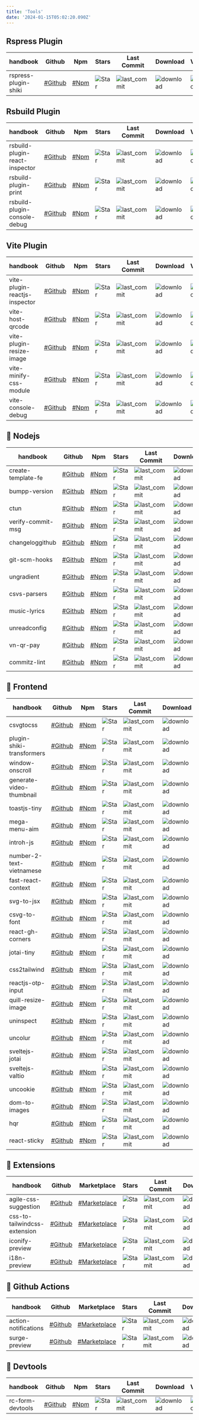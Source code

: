 ```yaml
---
title: 'Tools'
date: '2024-01-15T05:02:20.090Z'
---
```



## Rspress Plugin

| handbook | Github | Npm | Stars | Last Commit | Download | Version |
  --- | --- | --- | --- | --- | --- | ---
| rspress-plugin-shiki | [#Github](https://github.com/hunghg255/rspress-plugin-shiki) | [#Npm](https://www.npmjs.com/package/rspress-plugin-shiki) | ![Star](https://img.shields.io/github/stars/hunghg255/rspress-plugin-shiki?style=flat) | ![last_commit](https://img.shields.io/github/last-commit/hunghg255/rspress-plugin-shiki?style=flat&label=last) | ![download](https://badgen.net/npm/dm/rspress-plugin-shiki?label=npm&color=dd4e4c) | ![version](https://img.shields.io/npm/v/rspress-plugin-shiki.svg?label=&logo=npm) |

## Rsbuild Plugin

| handbook | Github | Npm | Stars | Last Commit | Download | Version |
  --- | --- | --- | --- | --- | --- | ---
| rsbuild-plugin-react-inspector | [#Github](https://github.com/hunghg255/rsbuild-plugin-react-inspector) | [#Npm](https://www.npmjs.com/package/rsbuild-plugin-react-inspector) | ![Star](https://img.shields.io/github/stars/hunghg255/rsbuild-plugin-react-inspector?style=flat) | ![last_commit](https://img.shields.io/github/last-commit/hunghg255/rsbuild-plugin-react-inspector?style=flat&label=last) | ![download](https://badgen.net/npm/dm/rsbuild-plugin-react-inspector?label=npm&color=dd4e4c) | ![version](https://img.shields.io/npm/v/rsbuild-plugin-react-inspector.svg?label=&logo=npm) |
| rsbuild-plugin-print | [#Github](https://github.com/hunghg255/rsbuild-plugin-print) | [#Npm](https://www.npmjs.com/package/rsbuild-plugin-print) | ![Star](https://img.shields.io/github/stars/hunghg255/rsbuild-plugin-print?style=flat) | ![last_commit](https://img.shields.io/github/last-commit/hunghg255/rsbuild-plugin-print?style=flat&label=last) | ![download](https://badgen.net/npm/dm/rsbuild-plugin-print?label=npm&color=dd4e4c) | ![version](https://img.shields.io/npm/v/rsbuild-plugin-print.svg?label=&logo=npm) |
| rsbuild-plugin-console-debug | [#Github](https://github.com/hunghg255/rsbuild-plugin-console-debug) | [#Npm](https://www.npmjs.com/package/rsbuild-plugin-console-debug) | ![Star](https://img.shields.io/github/stars/hunghg255/rsbuild-plugin-console-debug?style=flat) | ![last_commit](https://img.shields.io/github/last-commit/hunghg255/rsbuild-plugin-console-debug?style=flat&label=last) | ![download](https://badgen.net/npm/dm/rsbuild-plugin-console-debug?label=npm&color=dd4e4c) | ![version](https://img.shields.io/npm/v/rsbuild-plugin-console-debug.svg?label=&logo=npm) |

## Vite Plugin

| handbook | Github | Npm | Stars | Last Commit | Download | Version |
  --- | --- | --- | --- | --- | --- | ---
| vite-plugin-reactjs-inspector | [#Github](https://github.com/hunghg255/vite-plugin-reactjs-inspector) | [#Npm](https://www.npmjs.com/package/vite-plugin-reactjs-inspector) | ![Star](https://img.shields.io/github/stars/hunghg255/vite-plugin-reactjs-inspector?style=flat) | ![last_commit](https://img.shields.io/github/last-commit/hunghg255/vite-plugin-reactjs-inspector?style=flat&label=last) | ![download](https://badgen.net/npm/dm/vite-plugin-reactjs-inspector?label=npm&color=dd4e4c) | ![version](https://img.shields.io/npm/v/vite-plugin-reactjs-inspector.svg?label=&logo=npm) |
| vite-host-qrcode | [#Github](https://github.com/hunghg255/vite-host-qrcode) | [#Npm](https://www.npmjs.com/package/vite-host-qrcode) | ![Star](https://img.shields.io/github/stars/hunghg255/vite-host-qrcode?style=flat) | ![last_commit](https://img.shields.io/github/last-commit/hunghg255/vite-host-qrcode?style=flat&label=last) | ![download](https://badgen.net/npm/dm/vite-host-qrcode?label=npm&color=dd4e4c) | ![version](https://img.shields.io/npm/v/vite-host-qrcode.svg?label=&logo=npm) |
| vite-plugin-resize-image | [#Github](https://github.com/hunghg255/vite-plugin-resize-image) | [#Npm](https://www.npmjs.com/package/vite-plugin-resize-image) | ![Star](https://img.shields.io/github/stars/hunghg255/vite-plugin-resize-image?style=flat) | ![last_commit](https://img.shields.io/github/last-commit/hunghg255/vite-plugin-resize-image?style=flat&label=last) | ![download](https://badgen.net/npm/dm/vite-plugin-resize-image?label=npm&color=dd4e4c) | ![version](https://img.shields.io/npm/v/vite-plugin-resize-image.svg?label=&logo=npm) |
| vite-minify-css-module | [#Github](https://github.com/hunghg255/vite-minify-css-module) | [#Npm](https://www.npmjs.com/package/vite-minify-css-module) | ![Star](https://img.shields.io/github/stars/hunghg255/vite-minify-css-module?style=flat) | ![last_commit](https://img.shields.io/github/last-commit/hunghg255/vite-minify-css-module?style=flat&label=last) | ![download](https://badgen.net/npm/dm/vite-minify-css-module?label=npm&color=dd4e4c) | ![version](https://img.shields.io/npm/v/vite-minify-css-module.svg?label=&logo=npm) |
| vite-console-debug | [#Github](https://github.com/hunghg255/vite-console-debug) | [#Npm](https://www.npmjs.com/package/vite-console-debug) | ![Star](https://img.shields.io/github/stars/hunghg255/vite-console-debug?style=flat) | ![last_commit](https://img.shields.io/github/last-commit/hunghg255/vite-console-debug?style=flat&label=last) | ![download](https://badgen.net/npm/dm/vite-console-debug?label=npm&color=dd4e4c) | ![version](https://img.shields.io/npm/v/vite-console-debug.svg?label=&logo=npm) |

## 💼 Nodejs

| handbook | Github | Npm | Stars | Last Commit | Download | Version |
  --- | --- | --- | --- | --- | --- | ---
| create-template-fe | [#Github](https://github.com/hunghg255/create-template-fe) | [#Npm](https://www.npmjs.com/package/create-template-fe) | ![Star](https://img.shields.io/github/stars/hunghg255/create-template-fe?style=flat) | ![last_commit](https://img.shields.io/github/last-commit/hunghg255/create-template-fe?style=flat&label=last) | ![download](https://badgen.net/npm/dm/create-template-fe?label=npm&color=dd4e4c) | ![version](https://img.shields.io/npm/v/create-template-fe.svg?label=&logo=npm) |
| bumpp-version | [#Github](https://github.com/hunghg255/bumpp-version) | [#Npm](https://www.npmjs.com/package/bumpp-version) | ![Star](https://img.shields.io/github/stars/hunghg255/bumpp-version?style=flat) | ![last_commit](https://img.shields.io/github/last-commit/hunghg255/bumpp-version?style=flat&label=last) | ![download](https://badgen.net/npm/dm/bumpp-version?label=npm&color=dd4e4c) | ![version](https://img.shields.io/npm/v/bumpp-version.svg?label=&logo=npm) |
| ctun | [#Github](https://github.com/hunghg255/ctun) | [#Npm](https://www.npmjs.com/package/ctun) | ![Star](https://img.shields.io/github/stars/hunghg255/ctun?style=flat) | ![last_commit](https://img.shields.io/github/last-commit/hunghg255/ctun?style=flat&label=last) | ![download](https://badgen.net/npm/dm/ctun?label=npm&color=dd4e4c) | ![version](https://img.shields.io/npm/v/ctun.svg?label=&logo=npm) |
| verify-commit-msg | [#Github](https://github.com/hunghg255/verify-commit-msg) | [#Npm](https://www.npmjs.com/package/verify-commit-msg) | ![Star](https://img.shields.io/github/stars/hunghg255/verify-commit-msg?style=flat) | ![last_commit](https://img.shields.io/github/last-commit/hunghg255/verify-commit-msg?style=flat&label=last) | ![download](https://badgen.net/npm/dm/verify-commit-msg?label=npm&color=dd4e4c) | ![version](https://img.shields.io/npm/v/verify-commit-msg.svg?label=&logo=npm) |
| changeloggithub | [#Github](https://github.com/hunghg255/changeloggithub) | [#Npm](https://www.npmjs.com/package/changeloggithub) | ![Star](https://img.shields.io/github/stars/hunghg255/changeloggithub?style=flat) | ![last_commit](https://img.shields.io/github/last-commit/hunghg255/changeloggithub?style=flat&label=last) | ![download](https://badgen.net/npm/dm/changeloggithub?label=npm&color=dd4e4c) | ![version](https://img.shields.io/npm/v/changeloggithub.svg?label=&logo=npm) |
| git-scm-hooks | [#Github](https://github.com/hunghg255/git-scm-hooks) | [#Npm](https://www.npmjs.com/package/git-scm-hooks) | ![Star](https://img.shields.io/github/stars/hunghg255/git-scm-hooks?style=flat) | ![last_commit](https://img.shields.io/github/last-commit/hunghg255/git-scm-hooks?style=flat&label=last) | ![download](https://badgen.net/npm/dm/git-scm-hooks?label=npm&color=dd4e4c) | ![version](https://img.shields.io/npm/v/git-scm-hooks.svg?label=&logo=npm) |
| ungradient | [#Github](https://github.com/hunghg255/ungradient) | [#Npm](https://www.npmjs.com/package/ungradient) | ![Star](https://img.shields.io/github/stars/hunghg255/ungradient?style=flat) | ![last_commit](https://img.shields.io/github/last-commit/hunghg255/ungradient?style=flat&label=last) | ![download](https://badgen.net/npm/dm/ungradient?label=npm&color=dd4e4c) | ![version](https://img.shields.io/npm/v/ungradient.svg?label=&logo=npm) |
| csvs-parsers | [#Github](https://github.com/hunghg255/csvs-parsers) | [#Npm](https://www.npmjs.com/package/csvs-parsers) | ![Star](https://img.shields.io/github/stars/hunghg255/csvs-parsers?style=flat) | ![last_commit](https://img.shields.io/github/last-commit/hunghg255/csvs-parsers?style=flat&label=last) | ![download](https://badgen.net/npm/dm/csvs-parsers?label=npm&color=dd4e4c) | ![version](https://img.shields.io/npm/v/csvs-parsers.svg?label=&logo=npm) |
| music-lyrics | [#Github](https://github.com/hunghg255/music-lyrics) | [#Npm](https://www.npmjs.com/package/@hunghg255/music-lyrics) | ![Star](https://img.shields.io/github/stars/hunghg255/music-lyrics?style=flat) | ![last_commit](https://img.shields.io/github/last-commit/hunghg255/music-lyrics?style=flat&label=last) | ![download](https://badgen.net/npm/dm/@hunghg255/music-lyrics?label=npm&color=dd4e4c) | ![version](https://img.shields.io/npm/v/@hunghg255/music-lyrics.svg?label=&logo=npm) |
| unreadconfig | [#Github](https://github.com/hunghg255/unreadconfig) | [#Npm](https://www.npmjs.com/package/unreadconfig) | ![Star](https://img.shields.io/github/stars/hunghg255/unreadconfig?style=flat) | ![last_commit](https://img.shields.io/github/last-commit/hunghg255/unreadconfig?style=flat&label=last) | ![download](https://badgen.net/npm/dm/unreadconfig?label=npm&color=dd4e4c) | ![version](https://img.shields.io/npm/v/unreadconfig.svg?label=&logo=npm) |
| vn-qr-pay | [#Github](https://github.com/hunghg255/vn-qr-pay) | [#Npm](https://www.npmjs.com/package/vn-qr-pay) | ![Star](https://img.shields.io/github/stars/hunghg255/vn-qr-pay?style=flat) | ![last_commit](https://img.shields.io/github/last-commit/hunghg255/vn-qr-pay?style=flat&label=last) | ![download](https://badgen.net/npm/dm/vn-qr-pay?label=npm&color=dd4e4c) | ![version](https://img.shields.io/npm/v/vn-qr-pay.svg?label=&logo=npm) |
| commitz-lint | [#Github](https://github.com/hunghg255/commitz-lint) | [#Npm](https://www.npmjs.com/package/commitz-lint) | ![Star](https://img.shields.io/github/stars/hunghg255/commitz-lint?style=flat) | ![last_commit](https://img.shields.io/github/last-commit/hunghg255/commitz-lint?style=flat&label=last) | ![download](https://badgen.net/npm/dm/commitz-lint?label=npm&color=dd4e4c) | ![version](https://img.shields.io/npm/v/commitz-lint.svg?label=&logo=npm) |

## 💼 Frontend

| handbook | Github | Npm | Stars | Last Commit | Download | Version |
  --- | --- | --- | --- | --- | --- | ---
| csvgtocss | [#Github](https://github.com/hunghg255/csvgtocss) | [#Npm](https://www.npmjs.com/package/csvgtocss) | ![Star](https://img.shields.io/github/stars/hunghg255/csvgtocss?style=flat) | ![last_commit](https://img.shields.io/github/last-commit/hunghg255/csvgtocss?style=flat&label=last) | ![download](https://badgen.net/npm/dm/csvgtocss?label=npm&color=dd4e4c) | ![version](https://img.shields.io/npm/v/csvgtocss.svg?label=&logo=npm) |
| plugin-shiki-transformers | [#Github](https://github.com/hunghg255/plugin-shiki-transformers) | [#Npm](https://www.npmjs.com/package/plugin-shiki-transformers) | ![Star](https://img.shields.io/github/stars/hunghg255/plugin-shiki-transformers?style=flat) | ![last_commit](https://img.shields.io/github/last-commit/hunghg255/plugin-shiki-transformers?style=flat&label=last) | ![download](https://badgen.net/npm/dm/plugin-shiki-transformers?label=npm&color=dd4e4c) | ![version](https://img.shields.io/npm/v/plugin-shiki-transformers.svg?label=&logo=npm) |
| window-onscroll | [#Github](https://github.com/hunghg255/window-onscroll) | [#Npm](https://www.npmjs.com/package/window-onscroll) | ![Star](https://img.shields.io/github/stars/hunghg255/window-onscroll?style=flat) | ![last_commit](https://img.shields.io/github/last-commit/hunghg255/window-onscroll?style=flat&label=last) | ![download](https://badgen.net/npm/dm/window-onscroll?label=npm&color=dd4e4c) | ![version](https://img.shields.io/npm/v/window-onscroll.svg?label=&logo=npm) |
| generate-video-thumbnail | [#Github](https://github.com/hunghg255/generate-video-thumbnail) | [#Npm](https://www.npmjs.com/package/generate-video-thumbnail) | ![Star](https://img.shields.io/github/stars/hunghg255/generate-video-thumbnail?style=flat) | ![last_commit](https://img.shields.io/github/last-commit/hunghg255/generate-video-thumbnail?style=flat&label=last) | ![download](https://badgen.net/npm/dm/generate-video-thumbnail?label=npm&color=dd4e4c) | ![version](https://img.shields.io/npm/v/generate-video-thumbnail.svg?label=&logo=npm) |
| toastjs-tiny | [#Github](https://github.com/hunghg255/toast) | [#Npm](https://www.npmjs.com/package/toastjs-tiny) | ![Star](https://img.shields.io/github/stars/hunghg255/toast?style=flat) | ![last_commit](https://img.shields.io/github/last-commit/hunghg255/toast?style=flat&label=last) | ![download](https://badgen.net/npm/dm/toastjs-tiny?label=npm&color=dd4e4c) | ![version](https://img.shields.io/npm/v/toastjs-tiny.svg?label=&logo=npm) |
| mega-menu-aim | [#Github](https://github.com/hunghg255/menu-mega-aim) | [#Npm](https://www.npmjs.com/package/mega-menu-aim) | ![Star](https://img.shields.io/github/stars/hunghg255/menu-mega-aim?style=flat) | ![last_commit](https://img.shields.io/github/last-commit/hunghg255/menu-mega-aim?style=flat&label=last) | ![download](https://badgen.net/npm/dm/mega-menu-aim?label=npm&color=dd4e4c) | ![version](https://img.shields.io/npm/v/mega-menu-aim.svg?label=&logo=npm) |
| introh-js | [#Github](https://github.com/hunghg255/intro-js) | [#Npm](https://www.npmjs.com/package/introh-js) | ![Star](https://img.shields.io/github/stars/hunghg255/intro-js?style=flat) | ![last_commit](https://img.shields.io/github/last-commit/hunghg255/intro-js?style=flat&label=last) | ![download](https://badgen.net/npm/dm/introh-js?label=npm&color=dd4e4c) | ![version](https://img.shields.io/npm/v/introh-js.svg?label=&logo=npm) |
| number-2-text-vietnamese | [#Github](https://github.com/hunghg255/number-2-text-vietnamese) | [#Npm](https://www.npmjs.com/package/number-2-text-vietnamese) | ![Star](https://img.shields.io/github/stars/hunghg255/number-2-text-vietnamese?style=flat) | ![last_commit](https://img.shields.io/github/last-commit/hunghg255/number-2-text-vietnamese?style=flat&label=last) | ![download](https://badgen.net/npm/dm/number-2-text-vietnamese?label=npm&color=dd4e4c) | ![version](https://img.shields.io/npm/v/number-2-text-vietnamese.svg?label=&logo=npm) |
| fast-react-context | [#Github](https://github.com/hunghg255/fast-react-context) | [#Npm](https://www.npmjs.com/package/fast-react-context) | ![Star](https://img.shields.io/github/stars/hunghg255/fast-react-context?style=flat) | ![last_commit](https://img.shields.io/github/last-commit/hunghg255/fast-react-context?style=flat&label=last) | ![download](https://badgen.net/npm/dm/fast-react-context?label=npm&color=dd4e4c) | ![version](https://img.shields.io/npm/v/fast-react-context.svg?label=&logo=npm) |
| svg-to-jsx | [#Github](https://github.com/hunghg255/svg-to-jsx) | [#Npm](https://www.npmjs.com/package/agile-svg2jsx) | ![Star](https://img.shields.io/github/stars/hunghg255/svg-to-jsx?style=flat) | ![last_commit](https://img.shields.io/github/last-commit/hunghg255/svg-to-jsx?style=flat&label=last) | ![download](https://badgen.net/npm/dm/agile-svg2jsx?label=npm&color=dd4e4c) | ![version](https://img.shields.io/npm/v/agile-svg2jsx.svg?label=&logo=npm) |
| csvg-to-font | [#Github](https://github.com/hunghg255/svg-to-font) | [#Npm](https://www.npmjs.com/package/csvg-to-font) | ![Star](https://img.shields.io/github/stars/hunghg255/svg-to-font?style=flat) | ![last_commit](https://img.shields.io/github/last-commit/hunghg255/svg-to-font?style=flat&label=last) | ![download](https://badgen.net/npm/dm/csvg-to-font?label=npm&color=dd4e4c) | ![version](https://img.shields.io/npm/v/csvg-to-font.svg?label=&logo=npm) |
| react-gh-corners | [#Github](https://github.com/hunghg255/react-github-corners) | [#Npm](https://www.npmjs.com/package/react-gh-corners) | ![Star](https://img.shields.io/github/stars/hunghg255/react-github-corners?style=flat) | ![last_commit](https://img.shields.io/github/last-commit/hunghg255/react-github-corners?style=flat&label=last) | ![download](https://badgen.net/npm/dm/react-gh-corners?label=npm&color=dd4e4c) | ![version](https://img.shields.io/npm/v/react-gh-corners.svg?label=&logo=npm) |
| jotai-tiny | [#Github](https://github.com/hunghg255/jotai-tiny) | [#Npm](https://www.npmjs.com/package/jotai-tiny) | ![Star](https://img.shields.io/github/stars/hunghg255/jotai-tiny?style=flat) | ![last_commit](https://img.shields.io/github/last-commit/hunghg255/jotai-tiny?style=flat&label=last) | ![download](https://badgen.net/npm/dm/jotai-tiny?label=npm&color=dd4e4c) | ![version](https://img.shields.io/npm/v/jotai-tiny.svg?label=&logo=npm) |
| css2tailwind | [#Github](https://github.com/hunghg255/css2tailwind) | [#Npm](https://www.npmjs.com/package/css2tailwind) | ![Star](https://img.shields.io/github/stars/hunghg255/css2tailwind?style=flat) | ![last_commit](https://img.shields.io/github/last-commit/hunghg255/css2tailwind?style=flat&label=last) | ![download](https://badgen.net/npm/dm/css2tailwind?label=npm&color=dd4e4c) | ![version](https://img.shields.io/npm/v/css2tailwind.svg?label=&logo=npm) |
| reactjs-otp-input | [#Github](https://github.com/hunghg255/reactjs-otp-input) | [#Npm](https://www.npmjs.com/package/reactjs-otp-input) | ![Star](https://img.shields.io/github/stars/hunghg255/reactjs-otp-input?style=flat) | ![last_commit](https://img.shields.io/github/last-commit/hunghg255/reactjs-otp-input?style=flat&label=last) | ![download](https://badgen.net/npm/dm/reactjs-otp-input?label=npm&color=dd4e4c) | ![version](https://img.shields.io/npm/v/reactjs-otp-input.svg?label=&logo=npm) |
| quill-resize-image | [#Github](https://github.com/hunghg255/quill-resize-image) | [#Npm](https://www.npmjs.com/package/quill-resize-image) | ![Star](https://img.shields.io/github/stars/hunghg255/quill-resize-image?style=flat) | ![last_commit](https://img.shields.io/github/last-commit/hunghg255/quill-resize-image?style=flat&label=last) | ![download](https://badgen.net/npm/dm/quill-resize-image?label=npm&color=dd4e4c) | ![version](https://img.shields.io/npm/v/quill-resize-image.svg?label=&logo=npm) |
| uninspect | [#Github](https://github.com/hunghg255/uninspect) | [#Npm](https://www.npmjs.com/package/uninspect) | ![Star](https://img.shields.io/github/stars/hunghg255/uninspect?style=flat) | ![last_commit](https://img.shields.io/github/last-commit/hunghg255/uninspect?style=flat&label=last) | ![download](https://badgen.net/npm/dm/uninspect?label=npm&color=dd4e4c) | ![version](https://img.shields.io/npm/v/uninspect.svg?label=&logo=npm) |
| uncolur | [#Github](https://github.com/hunghg255/uncolur) | [#Npm](https://www.npmjs.com/package/uncolur) | ![Star](https://img.shields.io/github/stars/hunghg255/uncolur?style=flat) | ![last_commit](https://img.shields.io/github/last-commit/hunghg255/uncolur?style=flat&label=last) | ![download](https://badgen.net/npm/dm/uncolur?label=npm&color=dd4e4c) | ![version](https://img.shields.io/npm/v/uncolur.svg?label=&logo=npm) |
| sveltejs-jotai | [#Github](https://github.com/hunghg255/sveltejs-jotai) | [#Npm](https://www.npmjs.com/package/sveltejs-jotai) | ![Star](https://img.shields.io/github/stars/hunghg255/sveltejs-jotai?style=flat) | ![last_commit](https://img.shields.io/github/last-commit/hunghg255/sveltejs-jotai?style=flat&label=last) | ![download](https://badgen.net/npm/dm/sveltejs-jotai?label=npm&color=dd4e4c) | ![version](https://img.shields.io/npm/v/sveltejs-jotai.svg?label=&logo=npm) |
| sveltejs-valtio | [#Github](https://github.com/hunghg255/sveltejs-valtio) | [#Npm](https://www.npmjs.com/package/sveltejs-valtio) | ![Star](https://img.shields.io/github/stars/hunghg255/sveltejs-valtio?style=flat) | ![last_commit](https://img.shields.io/github/last-commit/hunghg255/sveltejs-valtio?style=flat&label=last) | ![download](https://badgen.net/npm/dm/sveltejs-valtio?label=npm&color=dd4e4c) | ![version](https://img.shields.io/npm/v/sveltejs-valtio.svg?label=&logo=npm) |
| uncookie | [#Github](https://github.com/hunghg255/uncookie) | [#Npm](https://www.npmjs.com/package/uncookie) | ![Star](https://img.shields.io/github/stars/hunghg255/uncookie?style=flat) | ![last_commit](https://img.shields.io/github/last-commit/hunghg255/uncookie?style=flat&label=last) | ![download](https://badgen.net/npm/dm/uncookie?label=npm&color=dd4e4c) | ![version](https://img.shields.io/npm/v/uncookie.svg?label=&logo=npm) |
| dom-to-images | [#Github](https://github.com/hunghg255/dom-to-images) | [#Npm](https://www.npmjs.com/package/dom-to-images) | ![Star](https://img.shields.io/github/stars/hunghg255/dom-to-images?style=flat) | ![last_commit](https://img.shields.io/github/last-commit/hunghg255/dom-to-images?style=flat&label=last) | ![download](https://badgen.net/npm/dm/dom-to-images?label=npm&color=dd4e4c) | ![version](https://img.shields.io/npm/v/dom-to-images.svg?label=&logo=npm) |
| hqr | [#Github](https://github.com/hunghg255/hqr) | [#Npm](https://www.npmjs.com/package/hqr) | ![Star](https://img.shields.io/github/stars/hunghg255/hqr?style=flat) | ![last_commit](https://img.shields.io/github/last-commit/hunghg255/hqr?style=flat&label=last) | ![download](https://badgen.net/npm/dm/hqr?label=npm&color=dd4e4c) | ![version](https://img.shields.io/npm/v/hqr.svg?label=&logo=npm) |
| react-sticky | [#Github](https://github.com/hunghg255/reactjs-s4y) | [#Npm](https://www.npmjs.com/package/reactjs-s4y) | ![Star](https://img.shields.io/github/stars/hunghg255/reactjs-s4y?style=flat) | ![last_commit](https://img.shields.io/github/last-commit/hunghg255/reactjs-s4y?style=flat&label=last) | ![download](https://badgen.net/npm/dm/reactjs-s4y?label=npm&color=dd4e4c) | ![version](https://img.shields.io/npm/v/reactjs-s4y.svg?label=&logo=npm) |

## 💼 Extensions

| handbook | Github | Marketplace | Stars | Last Commit | Download | Version |
  --- | --- | --- | --- | --- | --- | ---
| agile-css-suggestion | [#Github](https://github.com/hunghg255/agile-css-suggestion) | [#Marketplace](https://marketplace.visualstudio.com/items?itemName=AgileCssSuggestion.agile-css-suggestion) | ![Star](https://img.shields.io/github/stars/hunghg255/agile-css-suggestion?style=flat) | ![last_commit](https://img.shields.io/github/last-commit/hunghg255/agile-css-suggestion?style=flat&label=last) | ![download](https://badgen.net/npm/dm/agile-css-suggestion?label=npm&color=dd4e4c) | ![version](https://img.shields.io/github/v/tag/hunghg255/agile-css-suggestion?style=flat&label=&labelColor=555&logo=github) |
| css-to-tailwindcss-extension | [#Github](https://github.com/hunghg255/css-to-tailwindcss-extension) | [#Marketplace](https://marketplace.visualstudio.com/items?itemName=hunghg255.css-2-tailwindcss) | ![Star](https://img.shields.io/github/stars/hunghg255/css-to-tailwindcss-extension?style=flat) | ![last_commit](https://img.shields.io/github/last-commit/hunghg255/css-to-tailwindcss-extension?style=flat&label=last) | ![download](https://badgen.net/npm/dm/css-to-tailwindcss-extension?label=npm&color=dd4e4c) | ![version](https://img.shields.io/github/v/tag/hunghg255/css-to-tailwindcss-extension?style=flat&label=&labelColor=555&logo=github) |
| iconify-preview | [#Github](https://github.com/hunghg255/iconify-preview) | [#Marketplace](https://marketplace.visualstudio.com/items?itemName=hunghg255.iconify-preview) | ![Star](https://img.shields.io/github/stars/hunghg255/iconify-preview?style=flat) | ![last_commit](https://img.shields.io/github/last-commit/hunghg255/iconify-preview?style=flat&label=last) | ![download](https://badgen.net/npm/dm/iconify-preview?label=npm&color=dd4e4c) | ![version](https://img.shields.io/github/v/tag/hunghg255/iconify-preview?style=flat&label=&labelColor=555&logo=github) |
| i18n-preview | [#Github](https://github.com/hunghg255/i18n-preview) | [#Marketplace](https://marketplace.visualstudio.com/items?itemName=hunghg255.i18n-preview) | ![Star](https://img.shields.io/github/stars/hunghg255/i18n-preview?style=flat) | ![last_commit](https://img.shields.io/github/last-commit/hunghg255/i18n-preview?style=flat&label=last) | ![download](https://badgen.net/npm/dm/i18n-preview?label=npm&color=dd4e4c) | ![version](https://img.shields.io/github/v/tag/hunghg255/i18n-preview?style=flat&label=&labelColor=555&logo=github) |

## 💼 Github Actions

| handbook | Github | Marketplace | Stars | Last Commit | Download | Version |
  --- | --- | --- | --- | --- | --- | ---
| action-notifications | [#Github](https://github.com/hunghg255/action-notifications) | [#Marketplace](https://github.com/marketplace/actions/github-action-notification) | ![Star](https://img.shields.io/github/stars/hunghg255/action-notifications?style=flat) | ![last_commit](https://img.shields.io/github/last-commit/hunghg255/action-notifications?style=flat&label=last) | ![download](https://badgen.net/npm/dm/action-notifications?label=npm&color=dd4e4c) | ![version](https://img.shields.io/github/v/tag/hunghg255/action-notifications?style=flat&label=&labelColor=555&logo=github) |
| surge-preview | [#Github](https://github.com/hunghg255/surge-preview) | [#Marketplace](https://github.com/hunghg255/surge-preview) | ![Star](https://img.shields.io/github/stars/hunghg255/surge-preview?style=flat) | ![last_commit](https://img.shields.io/github/last-commit/hunghg255/surge-preview?style=flat&label=last) | ![download](https://badgen.net/npm/dm/surge-preview?label=npm&color=dd4e4c) | ![version](https://img.shields.io/github/v/tag/hunghg255/surge-preview?style=flat&label=&labelColor=555&logo=github) |

## 💼 Devtools

| handbook | Github | Npm | Stars | Last Commit | Download | Version |
  --- | --- | --- | --- | --- | --- | ---
| rc-form-devtools | [#Github](https://github.com/hunghg255/rc-form-devtools) | [#Npm](https://github.com/hunghg255/rc-form-devtools) | ![Star](https://img.shields.io/github/stars/hunghg255/rc-form-devtools?style=flat) | ![last_commit](https://img.shields.io/github/last-commit/hunghg255/rc-form-devtools?style=flat&label=last) | ![download](https://badgen.net/npm/dm/rc-form-devtools?label=npm&color=dd4e4c) | ![version](https://img.shields.io/npm/v/rc-form-devtools.svg?label=&logo=npm) |
